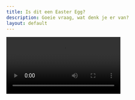 ```yaml
---
title: Is dit een Easter Egg?
description: Goeie vraag, wat denk je er van?
layout: default
---
```

<video controls autoplay>
  <source src="./videos/roll.mp4" type="video/mp4">
  Je browser is zo oud dat hij geen filmpjes kan spelen. Wat jammer
</video> 
